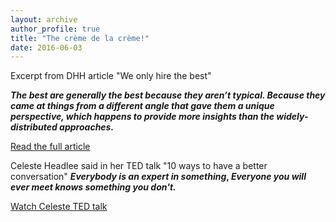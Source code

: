 ```yaml
---
layout: archive
author_profile: true
title: "The crème de la crème!"
date: 2016-06-03
---
```

Excerpt from DHH article "We only hire the best"

<em><strong>The best are generally the best because they aren’t typical. Because they came at things from a different angle that gave them a unique perspective, which happens to provide more insights than the widely-distributed approaches.</strong></em>

[Read the full article](https://m.signalvnoise.com/we-only-hire-the-best-c711c330fc2e#.e2as6n17q)

Celeste Headlee said in her TED talk "10 ways to have a better conversation"
<em><strong>Everybody is an expert in something</em>, <em>Everyone you will ever meet knows something you don't.</strong></em>

[Watch Celeste TED talk](https://www.ted.com/talks/celeste_headlee_10_ways_to_have_a_better_conversation?language=en#t-628462)